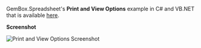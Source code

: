 GemBox.Spreadsheet's **Print and View Options** example in C# and VB.NET that is available [here](https://www.gemboxsoftware.com/spreadsheet/examples/excel-print-view-options/103).

**Screenshot**


![Print and View Options Screenshot](https://www.gemboxsoftware.com/Spreadsheet/Examples/Content/AdvancedFeatures/PrintandViewOptions/PrintViewOptions.png)